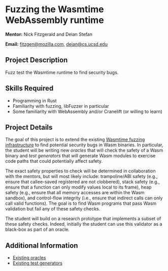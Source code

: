 # Fuzzing the Wasmtime WebAssembly runtime

**Mentor:** Nick Fitzgerald and Deian Stefan

**Email:** fitzgen@mozilla.com, deian@cs.ucsd.edu

## Project Description

Fuzz test the Wasmtime runtime to find security bugs.

## Skills Required

* Programming in Rust
* Familiarity with fuzzing, libFuzzer in particular
* Some familiarity with WebAssembly and/or Cranelift (or willing to learn)

## Project Details

The goal of this project is to extend the existing [Wasmtime fuzzing infrastructure](https://bytecodealliance.github.io/wasmtime/contributing-fuzzing.html) to find potential security bugs in Wasm binaries.  In particular, the student will be writing new _oracles_ that will check the safety of a Wasm binary and _test generators_ that will generate Wasm modules to exercise code paths that could potentially affect safety.

The exact safety properties to check will be determined in collaboration with the mentors, but will most likely include: trampoline/ABI safety (e.g., ensure that callee-saved registered are not clobbered), stack safety (e.g., ensure that a function can only modify values local to its frame), heap safety (e.g., ensure that all memory accesses are within the Wasm sandbox), and control-flow integrity (i.e., ensure that indirect calls can only call valid functions).  The goal is to find Wasm programs that pass Wasm validation but fail any of these safety checks.

The student will build on a research prototype that implements a subset of these safety checks. Indeed, initially the student can use this validator as a black-box as part of an oracle.  

## Additional Information

- [Existing oracles](https://github.com/bytecodealliance/wasmtime/blob/master/crates/fuzzing/src/oracles.rs)
- [Existing test generators](https://github.com/bytecodealliance/wasmtime/blob/master/crates/fuzzing/src/generators.rs)
